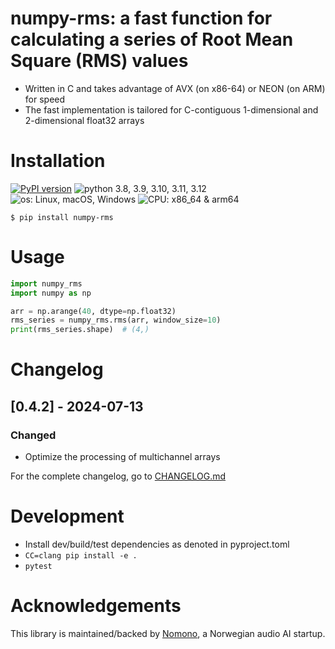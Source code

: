 # numpy-rms: a fast function for calculating a series of Root Mean Square (RMS) values

* Written in C and takes advantage of AVX (on x86-64) or NEON (on ARM) for speed
* The fast implementation is tailored for C-contiguous 1-dimensional and 2-dimensional float32 arrays

# Installation

[![PyPI version](https://img.shields.io/pypi/v/numpy-rms.svg?style=flat)](https://pypi.org/project/numpy-rms/)
![python 3.8, 3.9, 3.10, 3.11, 3.12](https://img.shields.io/badge/Python-3.8%20|%203.9%20|%203.10%20|%203.11|%203.12-blue)
![os: Linux, macOS, Windows](https://img.shields.io/badge/OS-Linux%20|%20macOS%20|%20Windows-blue)
![CPU: x86_64 & arm64](https://img.shields.io/badge/CPU-x86__64%20|%20arm64-blue)

```
$ pip install numpy-rms
```

# Usage

```py
import numpy_rms
import numpy as np

arr = np.arange(40, dtype=np.float32)
rms_series = numpy_rms.rms(arr, window_size=10)
print(rms_series.shape)  # (4,)
```

# Changelog

## [0.4.2] - 2024-07-13

### Changed

* Optimize the processing of multichannel arrays

For the complete changelog, go to [CHANGELOG.md](CHANGELOG.md)

# Development

* Install dev/build/test dependencies as denoted in pyproject.toml
* `CC=clang pip install -e .`
* `pytest`

# Acknowledgements

This library is maintained/backed by [Nomono](https://nomono.co/), a Norwegian audio AI startup.
